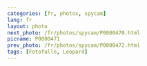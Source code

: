 ```yaml
---
categories: [fr, photos, spycam]
lang: fr
layout: photo
next_photo: /fr/photos/spycam/P0000470.html
picname: P0000471
prev_photo: /fr/photos/spycam/P0000472.html
tags: [Fotofalle, Leopard]
---
```


